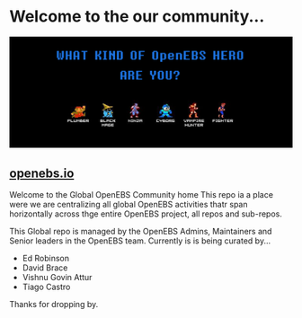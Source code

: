 # Welcome to the our community...
[![OpenEBS Welcome Banner](/images/openebs_community_banner_retro_gamer.png)](https://www.openebs.io/)

## [openebs.io](https://www.openebs.io/)

Welcome to the Global OpenEBS Community home
This repo ia a place were we are centralizing all global OpenEBS activities thatr span horizontally across thge entire OpenEBS project, all repos and sub-repos.

This Global repo is managed by the OpenEBS Admins, Maintainers and Senior leaders in the OpenEBS team.
Currently is is being curated by...
- Ed Robinson
- David Brace
- Vishnu Govin Attur
- Tiago Castro

Thanks for dropping by.
